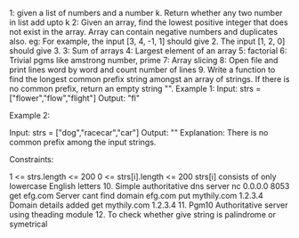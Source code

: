 1: given a list of numbers and a number k. Return whether any two number in list add upto k
2: Given an array, find the lowest positive integer that does not exist in the array. Array can contain negative numbers and duplicates also. eg: For example, the input [3, 4, -1, 1] should give 2. The input [1, 2, 0] should give 3.
3: Sum of arrays
4: Largest element of an array
5: factorial
6: Trivial pgms like amstrong number, prime
7: Array slicing
8: Open file and print lines word by word and count number of lines
9. Write a function to find the longest common prefix string amongst an array of strings.
If there is no common prefix, return an empty string "".
Example 1:
Input: strs = ["flower","flow","flight"]
Output: "fl"

Example 2:

Input: strs = ["dog","racecar","car"]
Output: ""
Explanation: There is no common prefix among the input strings.

Constraints:

1 <= strs.length <= 200
0 <= strs[i].length <= 200
strs[i] consists of only lowercase English letters
10. Simple authoritative dns server
nc 0.0.0.0 8053
get efg.com
Server cant find domain efg.com
put mythily.com 1.2.3.4
Domain details added
get mythily.com
1.2.3.4
11. Pgm10 Authoritative server using theading module
12. To check whether give string is palindrome or symetrical


